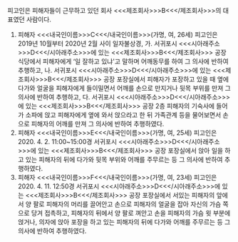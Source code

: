 피고인은 피해자들이 근무하고 있던 회사 <<<제조회사>>>B<<</제조회사>>>의 대표였던 사람이다.
1. 피해자 <<<내국인이름>>>C<<</내국인이름>>>(가명, 여, 26세)
피고인은 2019년 10월부터 2020년 2월 사이 일자불상경,
가. 서귀포시 <<<시아래주소>>>D<<</시아래주소>>>에 있는 <<<제조회사>>>B<<</제조회사>>> 공장 식당에서 피해자에게 ‘일 잘하고 있냐'고 말하며 어깨동무를 하여 그 의사에 반하여 추행하고,
나. 서귀포시 <<<시아래주소>>>D<<</시아래주소>>>에 있는 <<<제조회사>>>B<<</제조회사>>> 공장 포장실에서 피해자가 포장하고 있을 때 옆에 다가와 얼굴을 피해자에게 들이밀면서 어깨를 손으로 만지거나 뒷목 부위를 만져 그 의사에 반하여 추행하고,
다. 서귀포시 <<<시아래주소>>>D<<</시아래주소>>>에 있는 <<<제조회사>>>B<<</제조회사>>> 공장 2층 피해자의 기숙사에 들어가 소파에 앉고 피해자에게 옆에 와서 앉으라고 한 뒤 가족관계 등을 물어보면서 손으로 피해자의 어깨를 만져 그 의사에 반하여 추행하였다.
2. 피해자 <<<내국인이름>>>E<<</내국인이름>>>(가명, 여, 25세)
피고인은 2020. 4. 2. 11:00~15:00경 서귀포시 <<<시아래주소>>>D<<</시아래주소>>>에 있는 <<<제조회사>>>B<<</제조회사>>> 공장 포장실에서 앉아 일을 하고 있는 피해자의 뒤에 다가와 뒷목 부위와 어깨를 주무르는 등 그 의사에 반하여 추행하였다.
3. 피해자 <<<내국인이름>>>F<<</내국인이름>>>(가명, 여, 23세)
피고인은 2020. 4. 11. 12:50경 서귀포시 <<<시아래주소>>>D<<</시아래주소>>>에 있는 <<<제조회사>>>B<<</제조회사>>> 공장 포장실에서 서있는 피해자의 앞에서 양 팔로 피해자의 머리를 끌어안고 손으로 피해자의 얼굴을 잡아 자신의 가슴 쪽으로 당겨 접촉하고, 피해자의 뒤에서 양 팔로 껴안고 손을 피해자의 가슴 윗 부분에 얹거나, 의자에 앉아 포장을 하고 있는 피해자의 뒤에 다가와 어깨를 주무르는 등 그 의사에 반하여 추행하였다.
